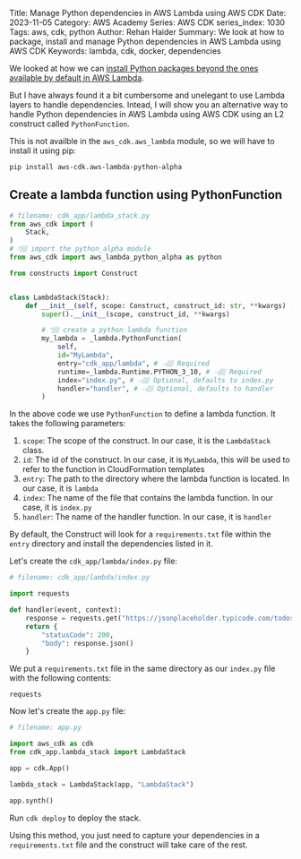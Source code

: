 Title: Manage Python dependencies in AWS Lambda using AWS CDK
Date: 2023-11-05
Category: AWS Academy
Series: AWS CDK
series_index: 1030
Tags: aws, cdk, python
Author: Rehan Haider
Summary: We look at how to package, install and manage Python dependencies in AWS Lambda using AWS CDK
Keywords: lambda, cdk, docker, dependencies


We looked at how we can [install Python packages beyond the ones available by default in AWS Lambda]({filename}50001020-cdk-fn-lambda_layers.md#create-a-lambda-layer-in-aws-cdk-using-python-to-handle-dependencies). 

But I have always found it a bit cumbersome and unelegant to use Lambda layers to handle dependencies. Intead, I will show you an alternative way to handle Python dependencies in AWS Lambda using AWS CDK using an L2 construct called `PythonFunction`.

This is not availble in the `aws_cdk.aws_lambda` module, so we will have to install it using pip:

```bash
pip install aws-cdk.aws-lambda-python-alpha
```

## Create a lambda function using PythonFunction

```python
# filename: cdk_app/lambda_stack.py
from aws_cdk import (
    Stack,
)
# 👇🏽 import the python_alpha module
from aws_cdk import aws_lambda_python_alpha as python

from constructs import Construct


class LambdaStack(Stack):
    def __init__(self, scope: Construct, construct_id: str, **kwargs) -> None:
        super().__init__(scope, construct_id, **kwargs)

        # 👇🏽 create a python lambda function
        my_lambda = _lambda.PythonFunction(
            self,
            id="MyLambda",
            entry="cdk_app/lambda", # 👈🏽 Required
            runtime=_lambda.Runtime.PYTHON_3_10, # 👈🏽 Required
            index="index.py", # 👈🏽 Optional, defaults to index.py
            handler="handler", # 👈🏽 Optional, defaults to handler
        )
```

In the above code we use `PythonFunction` to define a lambda function. It takes the following parameters:

1. `scope`: The scope of the construct. In our case, it is the `LambdaStack` class.
2. `id`: The id of the construct. In our case, it is `MyLambda`, this will be used to refer to the function in CloudFormation templates
3. `entry`: The path to the directory where the lambda function is located. In our case, it is `lambda`
4. `index`: The name of the file that contains the lambda function. In our case, it is `index.py`
5. `handler`: The name of the handler function. In our case, it is `handler`

By default, the Construct will look for a `requirements.txt` file within the `entry` directory and install the dependencies listed in it. 

Let's create the `cdk_app/lambda/index.py` file:

```python
# filename: cdk_app/lambda/index.py

import requests

def handler(event, context):
    response = requests.get("https://jsonplaceholder.typicode.com/todos/1")
    return {
        "statusCode": 200,
        "body": response.json()
    }
```

We put a `requirements.txt` file in the same directory as our `index.py` file with the following contents:

```text
requests
```

Now let's create the `app.py` file:

```python
# filename: app.py

import aws_cdk as cdk
from cdk_app.lambda_stack import LambdaStack

app = cdk.App()

lambda_stack = LambdaStack(app, "LambdaStack")

app.synth()
```

Run `cdk deploy` to deploy the stack. 

Using this method, you just need to capture your dependencies in a `requirements.txt` file and the construct will take care of the rest.